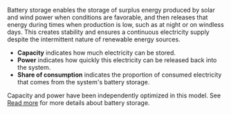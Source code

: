 Battery storage enables the storage of surplus energy produced by solar and wind power when conditions are favorable, and then releases that energy during times when production is low, such as at night or on windless days. This creates stability and ensures a continuous electricity supply despite the intermittent nature of renewable energy sources.

- **Capacity** indicates how much electricity can be stored.
- **Power** indicates how quickly this electricity can be released back into the system.
- **Share of consumption** indicates the proportion of consumed electricity that comes from the system's battery storage.

Capacity and power have been independently optimized in this model. See [Read more](/assumptions) for more details about battery storage.
